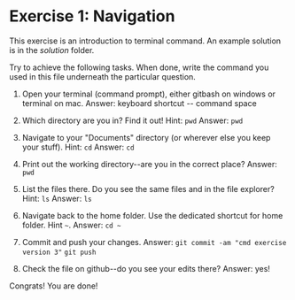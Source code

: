 # Exercise 1: Navigation

This exercise is an introduction to terminal command.
An example solution is in the _solution_ folder.

Try to achieve the following tasks.  When done, write the command you
used in this file underneath the particular question.

1. Open your terminal (command prompt), either gitbash on windows or
   terminal on mac.
Answer: keyboard shortcut -- command space
   
2. Which directory are you in?  Find it out!  Hint: `pwd`
Answer: `pwd`

3. Navigate to your "Documents" directory (or wherever else you keep
   your stuff).  Hint: `cd` 
   Answer: `cd`
   
4. Print out the working directory--are you in the correct place?
Answer: `pwd`

5. List the files there.  Do you see the same files and in the file
   explorer?  Hint: `ls`
Answer: `ls`

6. Navigate back to the home folder.  Use the dedicated shortcut for
   home folder.  Hint `~`.
Answer: `cd ~`

7. Commit and push your changes.
Answer: `git commit -am "cmd exercise version 3"`
        `git push`

8. Check the file on github--do you see your edits there?
Answer: yes!

Congrats!  You are done!
